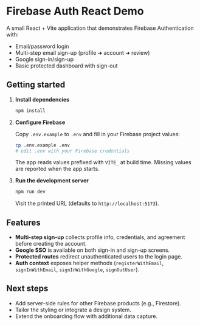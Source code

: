 # Firebase Auth React Demo

A small React + Vite application that demonstrates Firebase Authentication with:

- Email/password login
- Multi-step email sign-up (profile ➜ account ➜ review)
- Google sign-in/sign-up
- Basic protected dashboard with sign-out

## Getting started

1. **Install dependencies**

   ```bash
   npm install
   ```

2. **Configure Firebase**

   Copy `.env.example` to `.env` and fill in your Firebase project values:

   ```bash
   cp .env.example .env
   # edit .env with your Firebase credentials
   ```

   The app reads values prefixed with `VITE_` at build time. Missing values are reported when the app starts.

3. **Run the development server**

   ```bash
   npm run dev
   ```

   Visit the printed URL (defaults to `http://localhost:5173`).

## Features

- **Multi-step sign-up** collects profile info, credentials, and agreement before creating the account.
- **Google SSO** is available on both sign-in and sign-up screens.
- **Protected routes** redirect unauthenticated users to the login page.
- **Auth context** exposes helper methods (`registerWithEmail`, `signInWithEmail`, `signInWithGoogle`, `signOutUser`).

## Next steps

- Add server-side rules for other Firebase products (e.g., Firestore).
- Tailor the styling or integrate a design system.
- Extend the onboarding flow with additional data capture.
